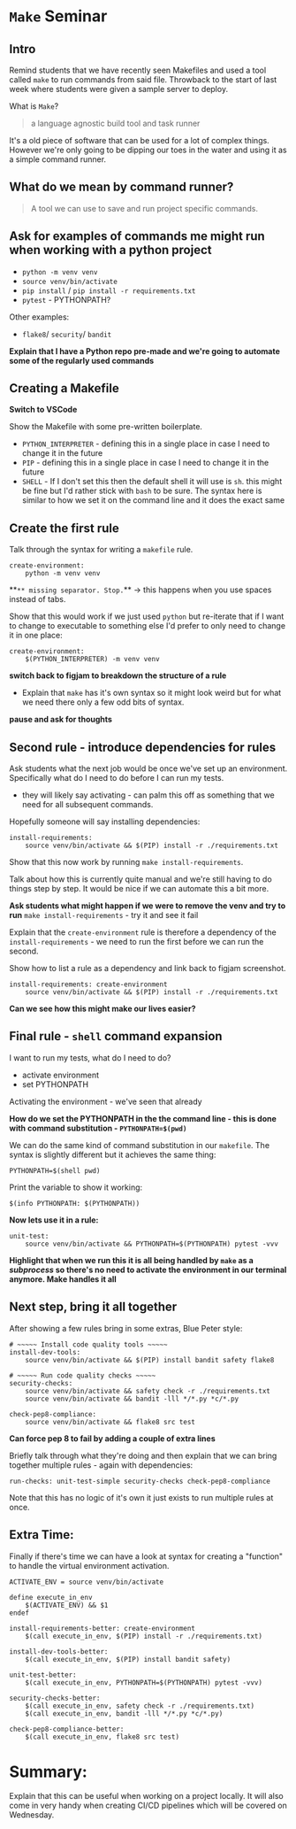 # `Make` Seminar

## Intro

Remind students that we have recently seen Makefiles and used a tool called `make` to run commands from said file. Throwback to the start of last week where students were given a sample server to deploy.

What is `Make`?

> a language agnostic build tool and task runner

It's a old piece of software that can be used for a lot of complex things. However we're only going to be dipping our toes in the water and using it as a simple command runner.

## What do we mean by command runner?

> A tool we can use to save and run project specific commands.

## Ask for examples of commands me might run when working with a python project

- `python -m venv venv`
- `source venv/bin/activate`
- `pip install` / `pip install -r requirements.txt`
- `pytest` - PYTHONPATH?

Other examples:

- `flake8`/ `security`/ `bandit`

**Explain that I have a Python repo pre-made and we're going to automate some of the regularly used commands**

## Creating a Makefile

**Switch to VSCode**

Show the Makefile with some pre-written boilerplate.

- `PYTHON_INTERPRETER` - defining this in a single place in case I need to change it in the future
- `PIP` - defining this in a single place in case I need to change it in the future
- `SHELL` - If I don't set this then the default shell it will use is `sh`. this might be fine but I'd rather stick with `bash` to be sure. The syntax here is similar to how we set it on the command line and it does the exact same

## Create the first rule

Talk through the syntax for writing a `makefile` rule.

```make
create-environment:
	python -m venv venv
```

**`** missing separator. Stop.`\*\* -> this happens when you use spaces instead of tabs.

Show that this would work if we just used `python` but re-iterate that if I want to change to executable to something else I'd prefer to only need to change it in one place:

```make
create-environment:
	$(PYTHON_INTERPRETER) -m venv venv
```

**switch back to figjam to breakdown the structure of a rule**

- Explain that `make` has it's own syntax so it might look weird but for what we need there only a few odd bits of syntax.

**pause and ask for thoughts**

## Second rule - introduce dependencies for rules

Ask students what the next job would be once we've set up an environment. Specifically what do I need to do before I can run my tests.

- they will likely say activating - can palm this off as something that we need for all subsequent commands.

Hopefully someone will say installing dependencies:

```make
install-requirements:
	source venv/bin/activate && $(PIP) install -r ./requirements.txt
```

Show that this now work by running `make install-requirements`.

Talk about how this is currently quite manual and we're still having to do things step by step. It would be nice if we can automate this a bit more.

**Ask students what might happen if we were to remove the venv and try to run** `make install-requirements` - try it and see it fail

Explain that the `create-environment` rule is therefore a dependency of the `install-requirements` - we need to run the first before we can run the second.

Show how to list a rule as a dependency and link back to figjam screenshot.

```make
install-requirements: create-environment
	source venv/bin/activate && $(PIP) install -r ./requirements.txt
```

**Can we see how this might make our lives easier?**

## Final rule - `shell` command expansion

I want to run my tests, what do I need to do?

- activate environment
- set PYTHONPATH

Activating the environment - we've seen that already

**How do we set the PYTHONPATH in the the command line - this is done with command substitution - `PYTHONPATH=$(pwd)`**

We can do the same kind of command substitution in our `makefile`. The syntax is slightly different but it achieves the same thing:

```make
PYTHONPATH=$(shell pwd)
```

Print the variable to show it working:

```make
$(info PYTHONPATH: $(PYTHONPATH))
```

**Now lets use it in a rule:**

```make
unit-test:
	source venv/bin/activate && PYTHONPATH=$(PYTHONPATH) pytest -vvv
```

**Highlight that when we run this it is all being handled by `make` as a _subprocess_ so there's no need to activate the environment in our terminal anymore. Make handles it all**

## Next step, bring it all together

After showing a few rules bring in some extras, Blue Peter style:

```make
# ~~~~~ Install code quality tools ~~~~~
install-dev-tools:
	source venv/bin/activate && $(PIP) install bandit safety flake8

# ~~~~~ Run code quality checks ~~~~~
security-checks:
	source venv/bin/activate && safety check -r ./requirements.txt
	source venv/bin/activate && bandit -lll */*.py *c/*.py

check-pep8-compliance:
	source venv/bin/activate && flake8 src test
```

**Can force pep 8 to fail by adding a couple of extra lines**

Briefly talk through what they're doing and then explain that we can bring together multiple rules - again with dependencies:

```make
run-checks: unit-test-simple security-checks check-pep8-compliance
```

Note that this has no logic of it's own it just exists to run multiple rules at once.

## Extra Time:

Finally if there's time we can have a look at syntax for creating a "function" to handle the virtual environment activation.

```make
ACTIVATE_ENV = source venv/bin/activate

define execute_in_env
	$(ACTIVATE_ENV) && $1
endef

install-requirements-better: create-environment
	$(call execute_in_env, $(PIP) install -r ./requirements.txt)

install-dev-tools-better:
	$(call execute_in_env, $(PIP) install bandit safety)

unit-test-better:
	$(call execute_in_env, PYTHONPATH=$(PYTHONPATH) pytest -vvv)

security-checks-better:
	$(call execute_in_env, safety check -r ./requirements.txt)
	$(call execute_in_env, bandit -lll */*.py *c/*.py)

check-pep8-compliance-better:
	$(call execute_in_env, flake8 src test)
```

# Summary:

Explain that this can be useful when working on a project locally. It will also come in very handy when creating CI/CD pipelines which will be covered on Wednesday.
